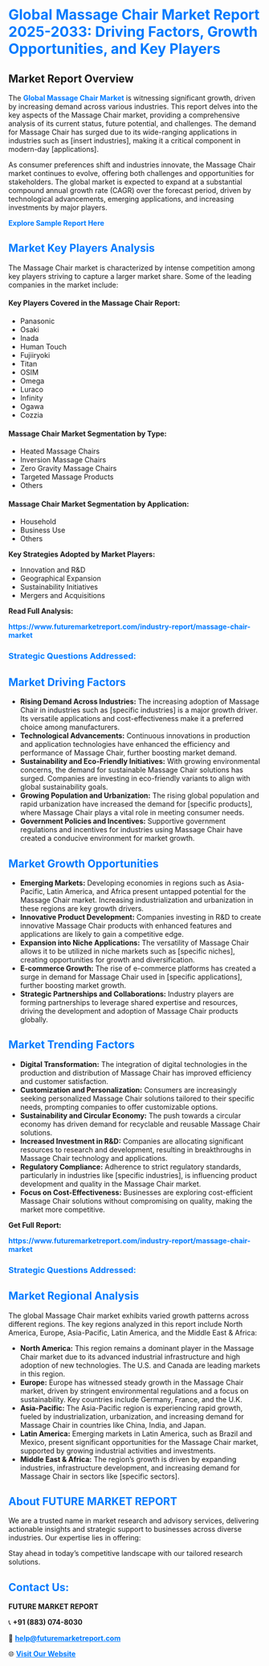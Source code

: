 <h1 style="color: #007BFF;">Global Massage Chair Market Report 2025-2033: Driving Factors, Growth Opportunities, and Key Players</h1>

<section id="overview">
<h2>Market Report Overview</h2>
<p>The <a href="https://www.futuremarketreport.com/industry-report/massage-chair-market" style="color: #007BFF; text-decoration: none;"><strong>Global Massage Chair Market</strong></a> is witnessing significant growth, driven by increasing demand across various industries. This report delves into the key aspects of the Massage Chair market, providing a comprehensive analysis of its current status, future potential, and challenges. The demand for Massage Chair has surged due to its wide-ranging applications in industries such as [insert industries], making it a critical component in modern-day [applications].</p>
<p>As consumer preferences shift and industries innovate, the Massage Chair market continues to evolve, offering both challenges and opportunities for stakeholders. The global market is expected to expand at a substantial compound annual growth rate (CAGR) over the forecast period, driven by technological advancements, emerging applications, and increasing investments by major players.</p>
</section>

<section id="overview">
<p><a href="https://www.futuremarketreport.com/request-sample/reportId=104498" style="color: #007BFF; text-decoration: none;"><strong>Explore Sample Report Here</strong></a></p>
</section>

<section id="key-players">
<h2 style="color: #007BFF;">Market Key Players Analysis</h2>
<p>The Massage Chair market is characterized by intense competition among key players striving to capture a larger market share. Some of the leading companies in the market include:</p>
<h4>Key Players Covered in the Massage Chair Report:</h4>
<ul><li>Panasonic</li><li>Osaki</li><li>Inada</li><li>Human Touch</li><li>Fujiiryoki</li><li>Titan</li><li>OSIM</li><li>Omega</li><li>Luraco</li><li>Infinity</li><li>Ogawa</li><li>Cozzia</li></ul>
<h4>Massage Chair Market Segmentation by Type:</h4>
<ul><li>Heated Massage Chairs</li><li>Inversion Massage Chairs</li><li>Zero Gravity Massage Chairs</li><li>Targeted Massage Products</li><li>Others</li></ul>

<h4>Massage Chair Market Segmentation by Application:</h4>
<ul><li>Household</li><li>Business Use</li><li>Others</li></ul>
<p><strong>Key Strategies Adopted by Market Players:</strong></p>
<ul>
<li>Innovation and R&D</li>
<li>Geographical Expansion</li>
<li>Sustainability Initiatives</li>
<li>Mergers and Acquisitions</li>
</ul>
</section>

<section>
<p><strong>Read Full Analysis: </strong></p><a href="https://www.futuremarketreport.com/industry-report/massage-chair-market" style="color: #007BFF; text-decoration: none;"><strong>https://www.futuremarketreport.com/industry-report/massage-chair-market</strong></a>
<h3 style="color: #007BFF;">Strategic Questions Addressed:</h3>
</section>

<section id="driving-factors">
<h2 style="color: #007BFF;">Market Driving Factors</h2>
<ul>
<li><strong>Rising Demand Across Industries:</strong> The increasing adoption of Massage Chair in industries such as [specific industries] is a major growth driver. Its versatile applications and cost-effectiveness make it a preferred choice among manufacturers.</li>
<li><strong>Technological Advancements:</strong> Continuous innovations in production and application technologies have enhanced the efficiency and performance of Massage Chair, further boosting market demand.</li>
<li><strong>Sustainability and Eco-Friendly Initiatives:</strong> With growing environmental concerns, the demand for sustainable Massage Chair solutions has surged. Companies are investing in eco-friendly variants to align with global sustainability goals.</li>
<li><strong>Growing Population and Urbanization:</strong> The rising global population and rapid urbanization have increased the demand for [specific products], where Massage Chair plays a vital role in meeting consumer needs.</li>
<li><strong>Government Policies and Incentives:</strong> Supportive government regulations and incentives for industries using Massage Chair have created a conducive environment for market growth.</li>
</ul>
</section>

<section id="growth-opportunities">
<h2 style="color: #007BFF;">Market Growth Opportunities</h2>
<ul>
<li><strong>Emerging Markets:</strong> Developing economies in regions such as Asia-Pacific, Latin America, and Africa present untapped potential for the Massage Chair market. Increasing industrialization and urbanization in these regions are key growth drivers.</li>
<li><strong>Innovative Product Development:</strong> Companies investing in R&D to create innovative Massage Chair products with enhanced features and applications are likely to gain a competitive edge.</li>
<li><strong>Expansion into Niche Applications:</strong> The versatility of Massage Chair allows it to be utilized in niche markets such as [specific niches], creating opportunities for growth and diversification.</li>
<li><strong>E-commerce Growth:</strong> The rise of e-commerce platforms has created a surge in demand for Massage Chair used in [specific applications], further boosting market growth.</li>
<li><strong>Strategic Partnerships and Collaborations:</strong> Industry players are forming partnerships to leverage shared expertise and resources, driving the development and adoption of Massage Chair products globally.</li>
</ul>
</section>

<section id="trending-factors">
<h2 style="color: #007BFF;">Market Trending Factors</h2>
<ul>
<li><strong>Digital Transformation:</strong> The integration of digital technologies in the production and distribution of Massage Chair has improved efficiency and customer satisfaction.</li>
<li><strong>Customization and Personalization:</strong> Consumers are increasingly seeking personalized Massage Chair solutions tailored to their specific needs, prompting companies to offer customizable options.</li>
<li><strong>Sustainability and Circular Economy:</strong> The push towards a circular economy has driven demand for recyclable and reusable Massage Chair solutions.</li>
<li><strong>Increased Investment in R&D:</strong> Companies are allocating significant resources to research and development, resulting in breakthroughs in Massage Chair technology and applications.</li>
<li><strong>Regulatory Compliance:</strong> Adherence to strict regulatory standards, particularly in industries like [specific industries], is influencing product development and quality in the Massage Chair market.</li>
<li><strong>Focus on Cost-Effectiveness:</strong> Businesses are exploring cost-efficient Massage Chair solutions without compromising on quality, making the market more competitive.</li>
</ul>
</section>

<section>
<p><strong>Get Full Report: </strong></p><a href="https://www.futuremarketreport.com/industry-report/massage-chair-market" style="color: #007BFF; text-decoration: none;"><strong>https://www.futuremarketreport.com/industry-report/massage-chair-market</strong></a>
<h3 style="color: #007BFF;">Strategic Questions Addressed:</h3>
</section>


<section id="regional-analysis">
<h2 style="color: #007BFF;">Market Regional Analysis</h2>
<p>The global Massage Chair market exhibits varied growth patterns across different regions. The key regions analyzed in this report include North America, Europe, Asia-Pacific, Latin America, and the Middle East & Africa:</p>
<ul>
<li><strong>North America:</strong> This region remains a dominant player in the Massage Chair market due to its advanced industrial infrastructure and high adoption of new technologies. The U.S. and Canada are leading markets in this region.</li>
<li><strong>Europe:</strong> Europe has witnessed steady growth in the Massage Chair market, driven by stringent environmental regulations and a focus on sustainability. Key countries include Germany, France, and the U.K.</li>
<li><strong>Asia-Pacific:</strong> The Asia-Pacific region is experiencing rapid growth, fueled by industrialization, urbanization, and increasing demand for Massage Chair in countries like China, India, and Japan.</li>
<li><strong>Latin America:</strong> Emerging markets in Latin America, such as Brazil and Mexico, present significant opportunities for the Massage Chair market, supported by growing industrial activities and investments.</li>
<li><strong>Middle East & Africa:</strong> The region’s growth is driven by expanding industries, infrastructure development, and increasing demand for Massage Chair in sectors like [specific sectors].</li>
</ul>
</section>

<footer>
<h2 style="color: #007BFF;">About FUTURE MARKET REPORT</h2>
<p>We are a trusted name in market research and advisory services, delivering actionable insights and strategic support to businesses across diverse industries. Our expertise lies in offering:</p>

<p>Stay ahead in today’s competitive landscape with our tailored research solutions.</p>

<h2 style="color: #007BFF;">Contact Us:</h2>
<p><strong>FUTURE MARKET REPORT</strong></p>
<p>📞 <strong>+91 (883) 074-8030</strong></p>
<p>📧 <strong><a href="mailto:help@futuremarketreport.com" style="color: #007BFF;">help@futuremarketreport.com</a></strong></p>
<p>🌐 <strong><a href="https://www.futuremarketreport.com/" style="color: #007BFF;">Visit Our Website</a></strong></p>
</footer>